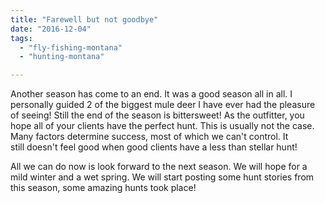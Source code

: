 ```yaml
---
title: "Farewell but not goodbye"
date: "2016-12-04"
tags: 
  - "fly-fishing-montana"
  - "hunting-montana"

---
```


Another season has come to an end. It was a good season all in all. I personally guided 2 of the biggest mule deer I have ever had the pleasure of seeing! Still the end of the season is bittersweet! As the outfitter, you hope all of your clients have the perfect hunt. This is usually not the case. Many factors determine success, most of which we can't control. It still doesn't feel good when good clients have a less than stellar hunt!

All we can do now is look forward to the next season. We will hope for a mild winter and a wet spring. We will start posting some hunt stories from this season, some amazing hunts took place!

